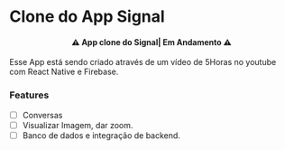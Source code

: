 # Clone do App Signal

<h4 align="center"> 
	⚠  App clone do Signal| Em Andamento ⚠
</h4>

Esse App está sendo criado através de um vídeo de 5Horas no youtube com React Native e Firebase.


### Features

- [ ] Conversas
- [ ] Visualizar Imagem, dar zoom.
- [ ] Banco de dados e integração de backend.
